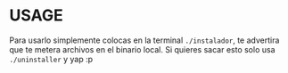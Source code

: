 # USAGE
Para usarlo simplemente colocas en la terminal `./instalador`, te advertira que te metera archivos en el binario local. Si quieres sacar esto solo usa `./uninstaller` y yap :p
